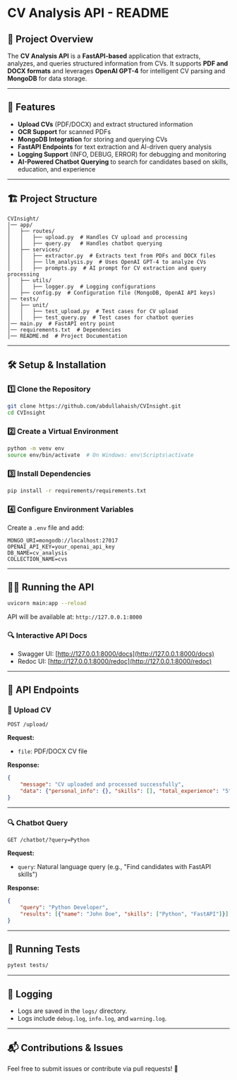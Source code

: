 # CV Analysis API - README

## 📌 Project Overview
The **CV Analysis API** is a **FastAPI-based** application that extracts, analyzes, and queries structured information from CVs. It supports **PDF and DOCX formats** and leverages **OpenAI GPT-4** for intelligent CV parsing and **MongoDB** for data storage.

---

## 🚀 Features
- **Upload CVs** (PDF/DOCX) and extract structured information
- **OCR Support** for scanned PDFs
- **MongoDB Integration** for storing and querying CVs
- **FastAPI Endpoints** for text extraction and AI-driven query analysis
- **Logging Support** (INFO, DEBUG, ERROR) for debugging and monitoring
- **AI-Powered Chatbot Querying** to search for candidates based on skills, education, and experience

---

## 🏗️ Project Structure
```
CVInsight/
│── app/
│   ├── routes/
│   │   ├── upload.py  # Handles CV upload and processing
│   │   ├── query.py   # Handles chatbot querying
│   ├── services/
│   │   ├── extractor.py  # Extracts text from PDFs and DOCX files
│   │   ├── llm_analysis.py  # Uses OpenAI GPT-4 to analyze CVs
│   │   ├── prompts.py  # AI prompt for CV extraction and query processing
│   ├── utils/
│   │   ├── logger.py  # Logging configurations
│   ├── config.py  # Configuration file (MongoDB, OpenAI API keys)
│── tests/
│   ├── unit/
│   │   ├── test_upload.py  # Test cases for CV upload
│   │   ├── test_query.py  # Test cases for chatbot queries
│── main.py  # FastAPI entry point
│── requirements.txt  # Dependencies
│── README.md  # Project Documentation
```

---

## 🛠️ Setup & Installation
### 1️⃣ Clone the Repository
```bash
git clone https://github.com/abdullahaish/CVInsight.git
cd CVInsight
```

### 2️⃣ Create a Virtual Environment
```bash
python -m venv env
source env/bin/activate  # On Windows: env\Scripts\activate
```

### 3️⃣ Install Dependencies
```bash
pip install -r requirements/requirements.txt
```

### 4️⃣ Configure Environment Variables
Create a `.env` file and add:
```
MONGO_URI=mongodb://localhost:27017
OPENAI_API_KEY=your_openai_api_key
DB_NAME=cv_analysis
COLLECTION_NAME=cvs
```

---

## 🏃‍♂️ Running the API
```bash
uvicorn main:app --reload
```
API will be available at: `http://127.0.0.1:8000`

### 🔍 Interactive API Docs
- Swagger UI: [http://127.0.0.1:8000/docs](http://127.0.0.1:8000/docs)
- Redoc UI: [http://127.0.0.1:8000/redoc](http://127.0.0.1:8000/redoc)

---

## 🔗 API Endpoints
### 📂 Upload CV
```http
POST /upload/
```
**Request:**
- `file`: PDF/DOCX CV file

**Response:**
```json
{
    "message": "CV uploaded and processed successfully",
    "data": {"personal_info": {}, "skills": [], "total_experience": "5"}
}
```

---

### 🔍 Chatbot Query
```http
GET /chatbot/?query=Python
```
**Request:**
- `query`: Natural language query (e.g., "Find candidates with FastAPI skills")

**Response:**
```json
{
    "query": "Python Developer",
    "results": [{"name": "John Doe", "skills": ["Python", "FastAPI"]}]
}
```

---

## 🧪 Running Tests
```bash
pytest tests/
```

---

## 📌 Logging
- Logs are saved in the `logs/` directory.
- Logs include `debug.log`, `info.log`, and `warning.log`.

---

## 📬 Contributions & Issues
Feel free to submit issues or contribute via pull requests! 🚀

